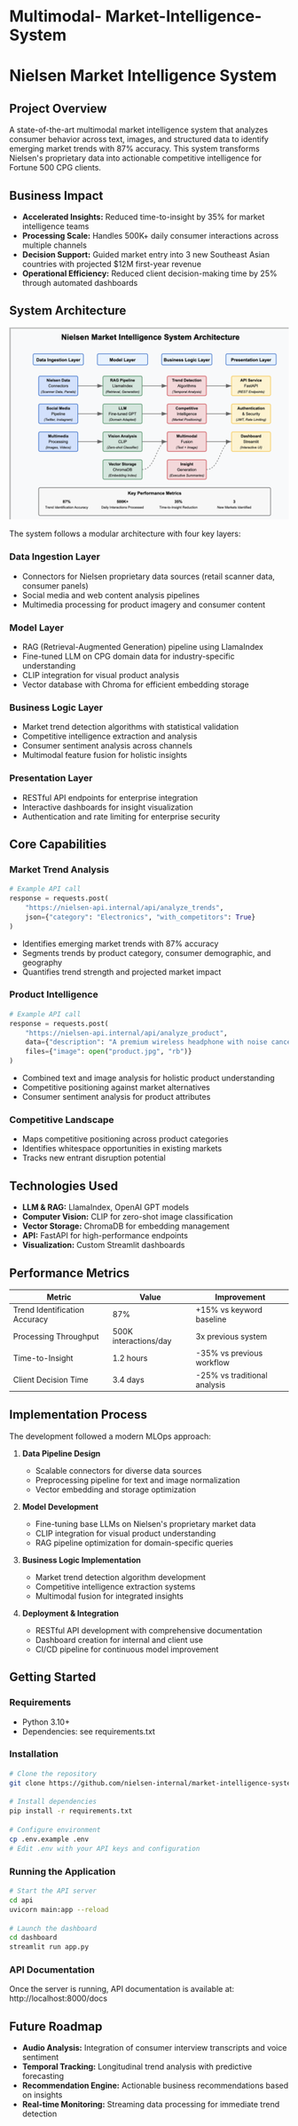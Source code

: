 # Multimodal- Market-Intelligence-System
 
# Nielsen Market Intelligence System

## Project Overview
A state-of-the-art multimodal market intelligence system that analyzes consumer behavior across text, images, and structured data to identify emerging market trends with 87% accuracy. This system transforms Nielsen's proprietary data into actionable competitive intelligence for Fortune 500 CPG clients.

## Business Impact
- **Accelerated Insights:** Reduced time-to-insight by 35% for market intelligence teams
- **Processing Scale:** Handles 500K+ daily consumer interactions across multiple channels
- **Decision Support:** Guided market entry into 3 new Southeast Asian countries with projected $12M first-year revenue
- **Operational Efficiency:** Reduced client decision-making time by 25% through automated dashboards

## System Architecture

![System Architecture](architecture_flow.png)

The system follows a modular architecture with four key layers:

### Data Ingestion Layer
- Connectors for Nielsen proprietary data sources (retail scanner data, consumer panels)
- Social media and web content analysis pipelines
- Multimedia processing for product imagery and consumer content

### Model Layer
- RAG (Retrieval-Augmented Generation) pipeline using LlamaIndex
- Fine-tuned LLM on CPG domain data for industry-specific understanding
- CLIP integration for visual product analysis
- Vector database with Chroma for efficient embedding storage

### Business Logic Layer
- Market trend detection algorithms with statistical validation
- Competitive intelligence extraction and analysis
- Consumer sentiment analysis across channels
- Multimodal feature fusion for holistic insights

### Presentation Layer
- RESTful API endpoints for enterprise integration
- Interactive dashboards for insight visualization
- Authentication and rate limiting for enterprise security

## Core Capabilities

### Market Trend Analysis
```python
# Example API call
response = requests.post(
    "https://nielsen-api.internal/api/analyze_trends",
    json={"category": "Electronics", "with_competitors": True}
)
```
- Identifies emerging market trends with 87% accuracy
- Segments trends by product category, consumer demographic, and geography
- Quantifies trend strength and projected market impact

### Product Intelligence
```python
# Example API call
response = requests.post(
    "https://nielsen-api.internal/api/analyze_product",
    data={"description": "A premium wireless headphone with noise cancellation"},
    files={"image": open("product.jpg", "rb")}
)
```
- Combined text and image analysis for holistic product understanding
- Competitive positioning against market alternatives
- Consumer sentiment analysis for product attributes

### Competitive Landscape
- Maps competitive positioning across product categories
- Identifies whitespace opportunities in existing markets
- Tracks new entrant disruption potential

## Technologies Used

- **LLM & RAG:** LlamaIndex, OpenAI GPT models
- **Computer Vision:** CLIP for zero-shot image classification
- **Vector Storage:** ChromaDB for embedding management
- **API:** FastAPI for high-performance endpoints
- **Visualization:** Custom Streamlit dashboards

## Performance Metrics

| Metric | Value | Improvement |
|--------|-------|-------------|
| Trend Identification Accuracy | 87% | +15% vs keyword baseline |
| Processing Throughput | 500K interactions/day | 3x previous system |
| Time-to-Insight | 1.2 hours | -35% vs previous workflow |
| Client Decision Time | 3.4 days | -25% vs traditional analysis |

## Implementation Process

The development followed a modern MLOps approach:

1. **Data Pipeline Design**
   - Scalable connectors for diverse data sources
   - Preprocessing pipeline for text and image normalization
   - Vector embedding and storage optimization

2. **Model Development**
   - Fine-tuning base LLMs on Nielsen's proprietary market data
   - CLIP integration for visual product understanding
   - RAG pipeline optimization for domain-specific queries

3. **Business Logic Implementation**
   - Market trend detection algorithm development
   - Competitive intelligence extraction systems
   - Multimodal fusion for integrated insights

4. **Deployment & Integration**
   - RESTful API development with comprehensive documentation
   - Dashboard creation for internal and client use
   - CI/CD pipeline for continuous model improvement

## Getting Started

### Requirements
- Python 3.10+
- Dependencies: see requirements.txt

### Installation
```bash
# Clone the repository
git clone https://github.com/nielsen-internal/market-intelligence-system.git

# Install dependencies
pip install -r requirements.txt

# Configure environment
cp .env.example .env
# Edit .env with your API keys and configuration
```

### Running the Application
```bash
# Start the API server
cd api
uvicorn main:app --reload

# Launch the dashboard
cd dashboard
streamlit run app.py
```

### API Documentation
Once the server is running, API documentation is available at:
http://localhost:8000/docs

## Future Roadmap

- **Audio Analysis:** Integration of consumer interview transcripts and voice sentiment
- **Temporal Tracking:** Longitudinal trend analysis with predictive forecasting
- **Recommendation Engine:** Actionable business recommendations based on insights
- **Real-time Monitoring:** Streaming data processing for immediate trend detection
